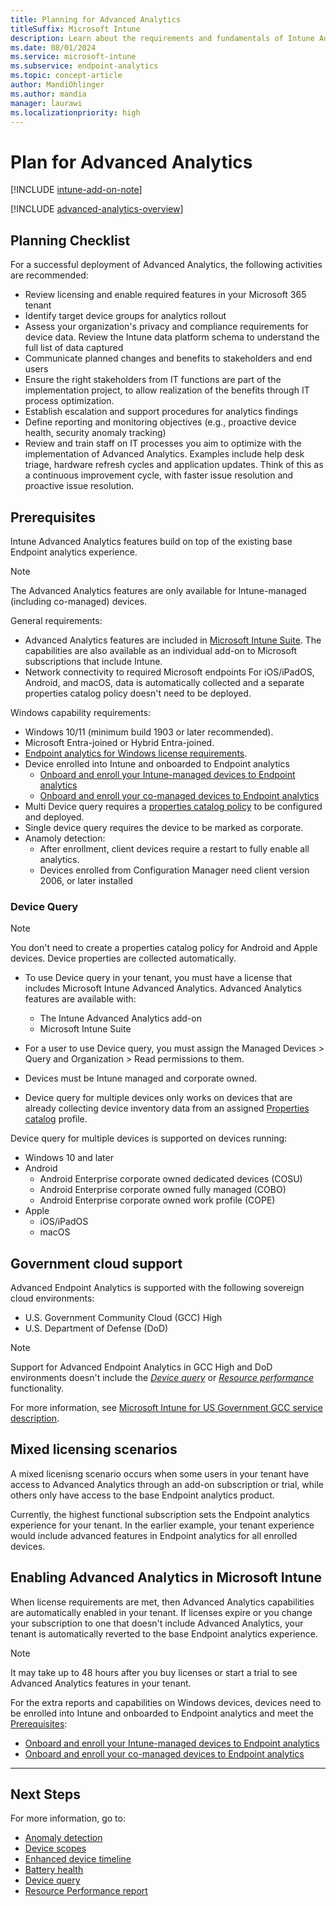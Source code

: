 ```yaml
---
title: Planning for Advanced Analytics
titleSuffix: Microsoft Intune
description: Learn about the requirements and fundamentals of Intune Advanced Analytics
ms.date: 08/01/2024
ms.service: microsoft-intune
ms.subservice: endpoint-analytics
ms.topic: concept-article
author: MandiOhlinger
ms.author: mandia
manager: laurawi
ms.localizationpriority: high
---
```


# Plan for Advanced Analytics

[!INCLUDE [intune-add-on-note](../intune-service/includes/intune-add-on-note.md)]

[!INCLUDE [advanced-analytics-overview](includes/advanced-analytics-overview.md)]

## Planning Checklist

For a successful deployment of Advanced Analytics, the following activities are recommended:

- Review licensing and enable required features in your Microsoft 365 tenant
- Identify target device groups for analytics rollout
- Assess your organization's privacy and compliance requirements for device data. Review the Intune data platform schema to understand the full list of data captured
- Communicate planned changes and benefits to stakeholders and end users
- Ensure the right stakeholders from IT functions are part of the implementation project, to allow realization of the benefits through IT process optimization.
- Establish escalation and support procedures for analytics findings
- Define reporting and monitoring objectives (e.g., proactive device health, security anomaly tracking)
- Review and train staff on IT processes you aim to optimize with the implementation of Advanced Analytics. Examples include help desk triage, hardware refresh cycles and application updates. Think of this as a continuous improvement cycle, with faster issue resolution and proactive issue resolution.

## Prerequisites

Intune Advanced Analytics features build on top of the existing base Endpoint analytics experience.

> [!NOTE]
> The Advanced Analytics features are only available for Intune-managed (including co-managed) devices.

General requirements:

- Advanced Analytics features are included in [Microsoft Intune Suite](../intune-service/fundamentals/intune-add-ons.md). The capabilities are also available as an individual add-on to Microsoft subscriptions that include Intune.
- Network connectivity to required Microsoft endpoints
 For iOS/iPadOS, Android, and macOS, data is automatically collected and a separate properties catalog policy doesn't need to be deployed.

Windows capability requirements:

- Windows 10/11 (minimum build 1903 or later recommended).
- Microsoft Entra-joined or Hybrid Entra-joined.
- [Endpoint analytics for Windows license requirements](enroll-intune.md#licensing-prerequisites).
- Device enrolled into Intune and onboarded to Endpoint analytics
  - [Onboard and enroll your Intune-managed devices to Endpoint analytics](enroll-intune.md)
  - [Onboard and enroll your co-managed devices to Endpoint analytics](enroll-configmgr.md)
- Multi Device query requires a [properties catalog policy](/intune/intune-service/configuration/properties-catalog) to be configured and deployed.
- Single device query requires the device to be marked as corporate.
- Anamoly detection:
  - After enrollment, client devices require a restart to fully enable all analytics. <!--7698085-->
  - Devices enrolled from Configuration Manager need client version 2006, or later installed

### Device Query

> [!NOTE]
> You don't need to create a properties catalog policy for Android and Apple devices. Device properties are collected automatically.

- To use Device query in your tenant, you must have a license that includes Microsoft Intune Advanced Analytics. Advanced Analytics features are available with:

  - The Intune Advanced Analytics add-on
  - Microsoft Intune Suite

- For a user to use Device query, you must assign the Managed Devices > Query and Organization > Read permissions to them.

- Devices must be Intune managed and corporate owned.

- Device query for multiple devices only works on devices that are already collecting device inventory data from an assigned [Properties catalog](../intune-service/configuration/properties-catalog.md) profile. 

Device query for multiple devices is supported on devices running:  

- Windows 10 and later  
- Android  
  - Android Enterprise corporate owned dedicated devices (COSU)  
  - Android Enterprise corporate owned fully managed (COBO)  
  - Android Enterprise corporate owned work profile (COPE)  
- Apple  
  - iOS/iPadOS  
  - macOS  

## Government cloud support

Advanced Endpoint Analytics is supported with the following sovereign cloud environments:

- U.S. Government Community Cloud (GCC) High
- U.S. Department of Defense (DoD)

> [!NOTE]
>
> Support for Advanced Endpoint Analytics in GCC High and DoD environments doesn't include the [*Device query*](device-query.md) or [*Resource performance*](resource-performance-report.md) functionality.

For more information, see [Microsoft Intune for US Government GCC service description](../intune-service/fundamentals/intune-govt-service-description.md).

## Mixed licensing scenarios

A mixed licenisng scenario occurs when some users in your tenant have access to Advanced Analytics through an add-on subscription or trial, while others only have access to the base Endpoint analytics product.

Currently, the highest functional subscription sets the Endpoint analytics experience for your tenant. In the earlier example, your tenant experience would include advanced features in Endpoint analytics for all enrolled devices.

## Enabling Advanced Analytics in Microsoft Intune

When license requirements are met, then Advanced Analytics capabilities are automatically enabled in your tenant. If licenses expire or you change your subscription to one that doesn't include Advanced Analytics, your tenant is automatically reverted to the base Endpoint analytics experience.

> [!NOTE]
> It may take up to 48 hours after you buy licenses or start a trial to see Advanced Analytics features in your tenant.

For the extra reports and capabilities on Windows devices, devices need to be enrolled into Intune and onboarded to Endpoint analytics and meet the [Prerequisites](#prerequisites):

- [Onboard and enroll your Intune-managed devices to Endpoint analytics](enroll-intune.md)
- [Onboard and enroll your co-managed devices to Endpoint analytics](enroll-configmgr.md)

---

## Next Steps

For more information, go to:

- [Anomaly detection](anomaly-detection.md)
- [Device scopes](device-scopes.md)
- [Enhanced device timeline](enhanced-device-timeline.md)  
- [Battery health](battery-health.md)
- [Device query](device-query.md)
- [Resource Performance report](resource-performance-report.md)
